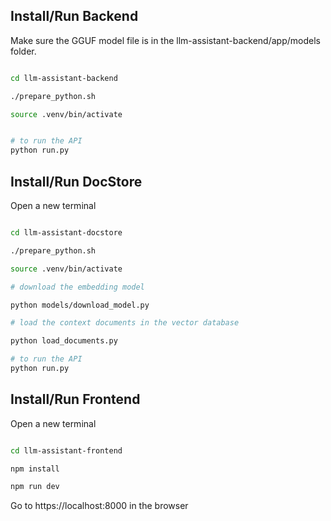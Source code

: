 ## Install/Run Backend

Make sure the GGUF model file is in the llm-assistant-backend/app/models folder.

``` bash

cd llm-assistant-backend

./prepare_python.sh

source .venv/bin/activate


# to run the API
python run.py

```

## Install/Run DocStore


Open a new terminal

``` bash

cd llm-assistant-docstore

./prepare_python.sh

source .venv/bin/activate

# download the embedding model

python models/download_model.py

# load the context documents in the vector database

python load_documents.py

# to run the API
python run.py
```

## Install/Run Frontend

Open a new terminal

``` bash

cd llm-assistant-frontend

npm install

npm run dev
```

Go to https://localhost:8000 in the browser



